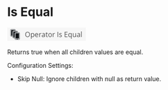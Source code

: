 # Is Equal

![Symbol](../../../img/gridconfig/operator_isequal_symbol.png)

Returns true when all children values are equal. 

Configuration Settings: 
- Skip Null: Ignore children with null as return value.



